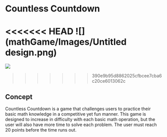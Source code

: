 # Countless Countdown

<<<<<<< HEAD
![](mathGame/Images/Untitled design.png)
=======
![](/Users/zoe/Documents/GitHub/zchen92.github.io/mathGame/Images/Untitled%20design.png)
>>>>>>> 390e9b95d8862025cfbcee7cba6c20ce6013062c

## Concept 

Countless Countdown is a game that challenges users to practice their basic math knowledge in a competitive yet fun manner. This game is designed to increase in difficulty with each basic math operation, but the user will also have more time to solve each problem. The user must reach 20 points before the time runs out. 




